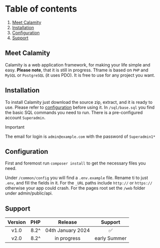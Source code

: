 # Table of contents

1. [Meet Calamity](#meet-tframe)
2. [Installation](#installation)
3. [Configuration](#configuration)
4. [Support](#support)

## Meet Calamity

Calamity is a web application framework, for making your life simple and easy. **Please note**, that it is still in
progress. Tframe is based on `PHP` and `MySQL` or `PostgreSQL` (it uses PDO). It is free to use for any project you
want.

## Installation

To install Calamity just download the source zip, extract, and it is ready to use. Please refer
to [configuration](#configuration) before using it. In `/sql/base.sql` you find the basic SQL commands you need to run.
There is a pre-configured account `Superadmin`.

> [!IMPORTANT]
> The email for login is `admin@example.com` with the password of `Superadmin1*`

## Configuration

First and foremost run `composer install` to get the necessary files you need.

Under `/common/config` you will find a `.env.example` file. Rename ti to just `.env`, and fill the fields in it.
For the `_URL` paths include `http://` or `https://` otherwise your app could crash. For the pages root set the `/web`
folder under admin/public/api.

## Support

| Version | PHP  |      Release      |      Support       |
|:-------:|:----:|:-----------------:|:------------------:|
|  v1.0   | 8.2^ | 04th January 2024 | :white_check_mark: |
|  v2.0   | 8.2^ |    in progress    |    early Summer    |
